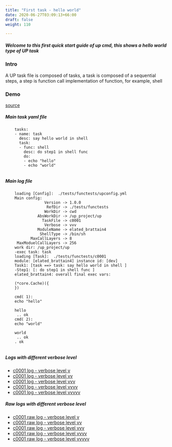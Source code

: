 ```yaml
---
title: "First task - hello world"
date: 2020-06-27T03:09:13+66:00
draft: false
weight: 110

---
```


##### Welcome to this first quick start guide of up cmd, this shows a hello world type of UP task


### Intro


A UP task file is composed of tasks, a task is composed of a sequential steps, a step is function call implementation of function, for example, shell











### Demo








[source](https://github.com/upcmd/up/blob/master/tests/functests/c0001.yml)

##### Main task yaml file
```
    tasks:
    - name: task
      desc: say hello world in shell
      task:
      - func: shell
        desc: do step1 in shell func
        do:
        - echo "hello"
        - echo "world"
    
```
##### Main log file
```
    loading [Config]:  ./tests/functests/upconfig.yml
    Main config:
                 Version -> 1.0.0
                  RefDir -> ./tests/functests
                 WorkDir -> cwd
              AbsWorkDir -> /up_project/up
                TaskFile -> c0001
                 Verbose -> vvv
              ModuleName -> elated_brattain4
               ShellType -> /bin/sh
           MaxCallLayers -> 8
     MaxModuelCallLayers -> 256
    work dir: /up_project/up
    -exec task: task
    loading [Task]:  ./tests/functests/c0001
    module: [elated_brattain4] instance id: [dev]
    Task1: [task ==> task: say hello world in shell ]
    -Step1: [: do step1 in shell func ]
    elated_brattain4: overall final exec vars:
    
    (*core.Cache)({
    })
    
    cmd( 1):
    echo "hello"
    
    hello
     .. ok
    cmd( 2):
    echo "world"
    
    world
     .. ok
    . ok
    
```


##### Logs with different verbose level
* [c0001 log - verbose level v](../../logs/c0001_v)
* [c0001 log - verbose level vv](../../logs/c0001_vv)
* [c0001 log - verbose level vvv](../../logs/c0001_vvvv)
* [c0001 log - verbose level vvvv](../../logs/c0001_vvvv)
* [c0001 log - verbose level vvvvv](../../logs/c0001_vvvvv)

##### Raw logs with different verbose level
* [c0001 raw log - verbose level v](../../reflogs/c0001_v.log)
* [c0001 raw log - verbose level vv](../../reflogs/c0001_vv.log)
* [c0001 raw log - verbose level vvv](../../reflogs/c0001_vvv.log)
* [c0001 raw log - verbose level vvvv](../../reflogs/c0001_vvvv.log)
* [c0001 raw log - verbose level vvvvv](../../reflogs/c0001_vvvvv.log)







